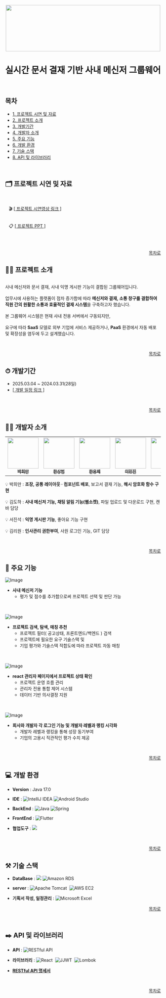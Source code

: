 <p align="center">
  <img src="https://github.com/user-attachments/assets/5199e5b5-0a1e-496b-ae98-7fb998d3a851" width="500" height="150" />
</p>

<h1 align="center">실시간 문서 결재 기반 사내 메신저 그룹웨어</h1>

<br/>

## 목차

- [1. 프로젝트 시연 및 자료](#%EF%B8%8F-프로젝트-시연-및-자료)
- [2. 프로젝트 소개](#-프로젝트-소개)
- [3. 개발기간](#-개발기간)
- [4. 개발자 소개](#%EF%B8%8F-개발자-소개)
- [5. 주요 기능](#-주요-기능)
- [6. 개발 환경](#-개발-환경)
- [7. 기술 스택](#-기술-스택)
- [8. API 및 라이브러리](#%EF%B8%8F-api-및-라이브러리)
<br/>


## 🗂️ 프로젝트 시연 및 자료

<br/>

&nbsp;&nbsp; 🎬 [[ 프로젝트 시연영상 링크 ]](https://www.youtube.com/watch?v=ZNwyuOCJkPc)
<br/> <br/>

&nbsp;&nbsp; 📋 [[ 프로젝트 PPT ]](https://www.canva.com/design/DAGjSAxv8rQ/01Jq6Tg2-5dZUauaqq5vKA/edit?ui=eyJIIjp7IkEiOnRydWV9fQ)
<br/> <br/>

<br/>
<div align="right">
  
  <a href="#목차"> 목차로 </a>
  
</div>

## 👨‍🏫 프로젝트 소개

<p align="center">
  <img src="" />
</p>

 사내 메신저와 문서 결재, 사내 익명 게시판 기능이 결합된 그룹웨어입니다. 
 <br/><br/>
 업무시에 사용하는 플랫폼이 점차 증가함에 따라 **메신저와 결재, 소통 창구를 결합하여 직원 간의 원활한 소통과 효율적인 결재 시스템**을 구축하고자 했습니다. 
 <br/><br/>
 본 그룹웨어 시스템은 현재 사내 전용 서버에서 구동되지만,
 <br/><br/>
 요구에 따라 **SaaS** 모델로 외부 기업에 서비스 제공하거나, **PaaS** 환경에서 자동 배포 및 확장성을 염두에 두고 설계했습니다.
 
<br/>
<div align="right">
  
  <a href="#목차"> 목차로 </a>
  
</div>

## ⏱ 개발기간


- 2025.03.04 ~ 2024.03.31(28일)
- [[ 개발 일정 링크 ]](https://docs.google.com/spreadsheets/d/1j31wi11cIKqj6tWJybmSksGnHso9XI9-XHC6YOSPvlk/edit?gid=1386834576#gid=1386834576)

<br/>
<div align="right">
  
  <a href="#목차"> 목차로 </a>
  
</div>

## 🙋‍♂️ 개발자 소개


<table>
  <tbody>
    <tr>
     <td align="center"><a href="https://github.com/PHM-dung2"><img src="" width="100px;"  alt=""/><br /><sub><b> 박희만 </b></sub></a><br /></td>
     <td align="center"><a href="https://github.com/magnoria"><img src="" width="100px;" alt="" /><br /><sub><b> 한상범 </b></sub></a><br /></td>
     <td align="center"><a href="https://github.com/hanu1229"><img src="" width="100px;" alt=""/><br /><sub><b> 한웅제 </b></sub></a><br /></td>
     <td align="center"><a href="https://github.com/leeminjin0827"><img src="" width="100px;" alt=""/><br /><sub><b> 이민진 </b></sub></a><br /></td>
     <td align="center"><a href="https://github.com/riwon-sys"><img src="" width="100px;" alt=""/><br /><sub><b> 김리원 </b></sub></a><br /></td>
     <tr/>
  </tbody>
</table>


💡 박희만 : **조장, 공통 레이아웃 · 컴포넌트 배포**, 보고서 결재 기능, **해시 암호화 함수 구현**
<br/><br/>
💡 김도하 : **사내 메신저 기능, 채팅 알림 기능(웹소켓)**, 파일 업로드 및 다운로드 구현, 캔바 담당
<br/><br/>
💡 서진석 : **익명 게시판 기능**, 좋아요 기능 구현
<br/><br/>
💡 김리원 : **인사관리 권한부여**, 사원 로그인 기능, GIT 담당

<br/>
<div align="right">
  
  <a href="#목차"> 목차로 </a>
  
</div>

## 📌 주요 기능

![Image](https://github.com/user-attachments/assets/fee241b6-8cdb-44fd-abbe-38868400e181)

- **사내 메신저 기능**
  - 평가 및 점수를 추가함으로써 프로젝트 선택 및 판단 가능

<br/><br/>
![Image](https://github.com/user-attachments/assets/42facaf5-ecff-40b4-8520-598e30b5d04d)
    
- **프로젝트 검색, 탐색, 매칭 추천**
  - 프로젝트 필터( 공고상태, 프론트엔드/백엔드 ) 검색
  - 프로젝트에 필요한 요구 기술스택 및 
  - 기업 평가와 기술스택 적합도에 따라 프로젝트 자동 매칭 

<br/><br/>
![Image](https://github.com/user-attachments/assets/a56a2d37-c82f-41c8-8110-76e0a8e6df84)
    
- **react 관리자 페이지에서 프로젝트 상태 확인**
  - 프로젝트 운영 흐름 관리
  - 관리자 전용 통합 제어 시스템
  - 데이터 기반 의사결정 지원

<br/><br/>
![Image](https://github.com/user-attachments/assets/bd68983d-cca7-4995-92e7-06f47c0c0e13)
 
- **회사와 개발자 각 로그인 기능 및 개발자 레벨과 랭킹 시각화**
  - 개발자 레벨과 랭킹을 통해 성장 동기부여
  - 기업의 고용시 직관적인 평가 수치 제공

<br/>
<div align="right">
  
  <a href="#목차"> 목차로 </a>
  
</div>

## 💻 개발 환경


- **Version** : Java 17.0
  
- **IDE** : <img src="https://img.shields.io/badge/IntelliJIDEA-000000.svg?style=for-the-badge&logo=intellijidea&logoColor=white" alt="IntelliJ IDEA" /> <img src="https://img.shields.io/badge/Android%20Studio-3DDC84.svg?style=for-the-badge&logo=androidstudio&logoColor=white" alt="Android Studio" />&nbsp;

- **BackEnd** : <img src="https://img.shields.io/badge/Java-007396.svg?style=for-the-badge&logo=java&logoColor=white" alt="Java" /> <img src="https://img.shields.io/badge/Spring-6DB33F?style=for-the-badge&logo=spring&logoColor=white" alt="Spring" />&nbsp;
  
- **FrontEnd** :  <img src="https://img.shields.io/badge/Flutter-02569B?style=for-the-badge&logo=flutter&logoColor=white" alt="Flutter" />&nbsp;
  
- **협업도구** : <img src="https://img.shields.io/badge/github-181717?style=for-the-badge&logo=github&logoColor=white">

<br/>
<div align="right">
  
  <a href="#목차"> 목차로 </a>
  
</div>

## ⚒ 기술 스택


- **DataBase** : <img src="https://img.shields.io/badge/mysql-4479A1?style=for-the-badge&logo=mysql&logoColor=white"> <img src="https://img.shields.io/badge/Amazon%20RDS-527FFF.svg?style=for-the-badge&logo=amazonrds&logoColor=white" alt="Amazon RDS" />
&nbsp;
  
- **server** : 
<img src="https://img.shields.io/badge/Tomcat-10.1-F8DC75.svg?style=for-the-badge&logo=apachetomcat&logoColor=black" alt="Apache Tomcat" />&nbsp;
<img src="https://img.shields.io/badge/AWS%20EC2-FF9900.svg?style=for-the-badge&logo=amazonaws&logoColor=white" alt="AWS EC2" />&nbsp;

- **기획서 작성, 일정관리** : <img src="https://img.shields.io/badge/Excel-217346.svg?style=for-the-badge&logo=microsoft-excel&logoColor=white" alt="Microsoft Excel" /> 

<div align="right">
  
  <a href="#목차"> 목차로 </a>
  
</div>
<br/>
 
## ✒️ API 및 라이브러리


- **API** : <img src="https://img.shields.io/badge/RESTfulAPI-6DB33F.svg?style=for-the-badge&logo=springboot&logoColor=white" alt="RESTful API" />

- **라이브러리** : <img src="https://img.shields.io/badge/React-61DAFB.svg?style=for-the-badge&logo=react&logoColor=black" alt="React" />&nbsp;
<img src="https://img.shields.io/badge/JJWT-ED8B00.svg?style=for-the-badge&logo=jsonwebtokens&logoColor=white" alt="JJWT" />&nbsp;
<img src="https://img.shields.io/badge/Lombok-EA3324.svg?style=for-the-badge&logo=java&logoColor=white" alt="Lombok" />&nbsp;

- [**RESTful API 명세서**]()

<br/>
<div align="right">
  
  <a href="#목차"> 목차로 </a>
  
</div>
